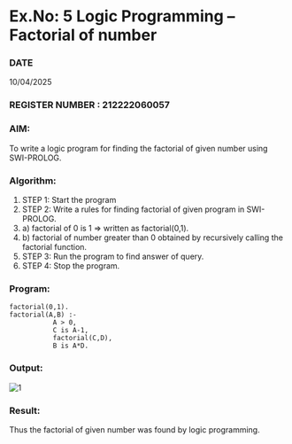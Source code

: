 # Ex.No: 5   Logic Programming – Factorial of number   
### DATE
10/04/2025
### REGISTER NUMBER : 212222060057
### AIM: 
To  write  a logic program for finding the factorial of given number using SWI-PROLOG. 
### Algorithm:
1. STEP 1: Start the program
2. STEP 2:  Write a rules for finding factorial of given program in SWI-PROLOG.
3.   a)	factorial of 0 is 1 => written as factorial(0,1).
4.   b)	factorial of number greater than 0 obtained by recursively calling the factorial    function.
5. STEP 3: Run the program  to find answer of  query.
6. STEP 4: Stop the program.

### Program:
```
factorial(0,1).
factorial(A,B) :-  
           A > 0, 
           C is A-1,
           factorial(C,D),
           B is A*D.
```


### Output:

![1](https://github.com/user-attachments/assets/fb61f91c-1c86-4213-ba33-edb74f9c772b)



### Result:
Thus the factorial of given number was found by logic programming.

